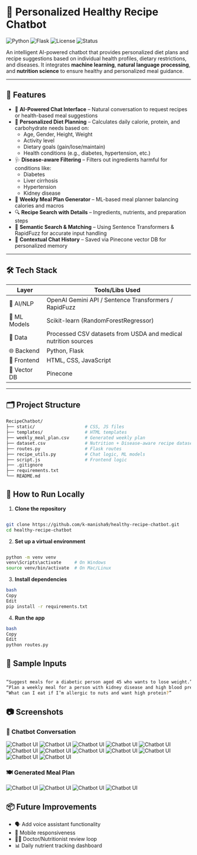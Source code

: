 # 🥗 Personalized Healthy Recipe Chatbot

![Python](https://img.shields.io/badge/python-3.10-blue)
![Flask](https://img.shields.io/badge/flask-2.1-green)
![License](https://img.shields.io/badge/license-MIT-green)
![Status](https://img.shields.io/badge/status-active-brightgreen)

An intelligent AI-powered chatbot that provides personalized diet plans and recipe suggestions based on individual health profiles, dietary restrictions, and diseases. It integrates **machine learning**, **natural language processing**, and **nutrition science** to ensure healthy and personalized meal guidance.

---

## 📌 Features

- 🧠 **AI-Powered Chat Interface** – Natural conversation to request recipes or health-based meal suggestions
- 🧬 **Personalized Diet Planning** – Calculates daily calorie, protein, and carbohydrate needs based on:
  - Age, Gender, Height, Weight
  - Activity level
  - Dietary goals (gain/lose/maintain)
  - Health conditions (e.g., diabetes, hypertension, etc.)
- 🩺 **Disease-aware Filtering** – Filters out ingredients harmful for conditions like:
  - Diabetes
  - Liver cirrhosis
  - Hypertension
  - Kidney disease
- 📅 **Weekly Meal Plan Generator** – ML-based meal planner balancing calories and macros
- 🔍 **Recipe Search with Details** – Ingredients, nutrients, and preparation steps
- 🧠 **Semantic Search & Matching** – Using Sentence Transformers & RapidFuzz for accurate input handling
- 🧠 **Contextual Chat History** – Saved via Pinecone vector DB for personalized memory

---

## 🛠️ Tech Stack

| Layer        | Tools/Libs Used                                                  |
|--------------|------------------------------------------------------------------|
| 🧠 AI/NLP     | OpenAI Gemini API / Sentence Transformers / RapidFuzz           |
| 🧪 ML Models | Scikit-learn (RandomForestRegressor)                             |
| 🧮 Data       | Processed CSV datasets from USDA and medical nutrition sources  |
| 🌐 Backend    | Python, Flask                                                    |
| 💬 Frontend   | HTML, CSS, JavaScript                                            |
| 🧠 Vector DB  | Pinecone                                                         |

---

## 🗂️ Project Structure

```bash
RecipeChatbot/
├── static/                   # CSS, JS files
├── templates/                # HTML templates
├── weekly_meal_plan.csv      # Generated weekly plan
├── dataset.csv               # Nutrition + Disease-aware recipe dataset
├── routes.py                 # Flask routes
├── recipe_utils.py           # Chat logic, ML models
├── script.js                 # Frontend logic
├── .gitignore
├── requirements.txt
└── README.md
```

## 🚀 How to Run Locally

1. **Clone the repository**
```bash

git clone https://github.com/k-manisha9/healthy-recipe-chatbot.git
cd healthy-recipe-chatbot

```
2. **Set up a virtual environment**
```bash

python -m venv venv
venv\Scripts\activate     # On Windows
source venv/bin/activate  # On Mac/Linux
```

3. **Install dependencies**
```bash
bash
Copy
Edit
pip install -r requirements.txt
```
4. **Run the app**
```bash
bash
Copy
Edit
python routes.py
```

## 🧪 Sample Inputs
```bash

“Suggest meals for a diabetic person aged 45 who wants to lose weight.”
“Plan a weekly meal for a person with kidney disease and high blood pressure.”
“What can I eat if I’m allergic to nuts and want high protein?”
```


## 📷 Screenshots
### 🧠 Chatbot Conversation  
![Chatbot UI](assets/normal1.jpg)
![Chatbot UI](assets/normal2.jpg)
![Chatbot UI](assets/normal3.jpg)
![Chatbot UI](assets/disease1.jpg)
![Chatbot UI](assets/disease2.jpg)
![Chatbot UI](assets/disease3.jpg)
![Chatbot UI](assets/details1.jpg)
![Chatbot UI](assets/details2.jpg)
![Chatbot UI](assets/search1.jpg)
![Chatbot UI](assets/search2.jpg)
![Chatbot UI](assets/search3.jpg)
![Chatbot UI](assets/search4.jpg)
### 🍽️ Generated Meal Plan  
![Chatbot UI](assets/diet1.jpg)
![Chatbot UI](assets/diet2.jpg)
![Chatbot UI](assets/diet3.jpg)
![Chatbot UI](assets/diet4.jpg)





## 📦 Future Improvements
- 🗣️ Add voice assistant functionality
- 📲 Mobile responsiveness
- 🧑‍⚕️ Doctor/Nutritionist review loop
- 📊 Daily nutrient tracking dashboard
